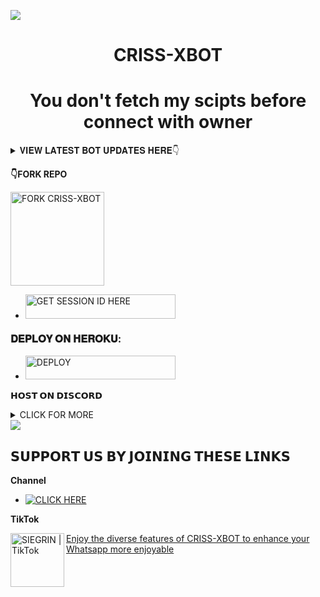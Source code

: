 <a><img src='https://files.catbox.moe/n5m4tj.jpg'/></a>
<h1 align="center"> CRISS-XBOT </h1>

 
<h1 align="center"> You don't fetch my scipts before connect with owner
</h1>



<details>
<summary>𝐕𝐈𝐄𝐖 𝐋𝐀𝐓𝐄𝐒𝐓 𝐁𝐎𝐓 𝐔𝐏𝐃𝐀𝐓𝐄𝐒 𝐇𝐄𝐑𝐄👇</summary>
  
- 𝑨𝒍𝒍 𝑫𝒐𝒘𝒏𝒍𝒐𝒂𝒅𝒆𝒓𝒔 𝑭𝒊𝒙𝒆𝒅 𝒂𝒏𝒅 𝒂𝒓𝒆 𝑾𝒐𝒓𝒌𝒊𝒏𝒈🔥.
- 𝑶𝒗𝒆𝒓𝒂𝒍 𝑷𝒆𝒓𝒇𝒐𝒓𝒎𝒂𝒏𝒄𝒆 𝑰𝒎𝒑𝒓𝒐𝒗𝒆𝒎𝒆𝒏𝒕𝒔🤫.

</details>


**👇FORK REPO**

  

<a href="https://github.com/criss-veno/CRISS-XMD/fork"><img src="https://img.shields.io/badge/CLICK%20HERE-grey" alt="FORK CRISS-XBOT" width="150"></a>

  </a></p>
- <a href="https://lucky-id.onrender.com"><img title="GET SESSION ID HERE" src="https://img.shields.io/badge/✧SCAN✧CODE✧1✧-h?color=rgb(184, 134, 11)&style=for-the-badge&logo=toyota&logoColor=white" width="240" height="38.45"/></a></p>



###  𝐃𝐄𝐏𝐋𝐎𝐘 𝐎𝐍 𝐇𝐄𝐑𝐎𝐊𝐔:


 </a></p>
- <a href='https://dashboard.heroku.com/new?button-url=https://github.com/criss-veno/CRISS-XBOT&template=https://github.com/criss-veno/CRISS-XBOT.git' target="_silver"><img alt='DEPLOY' src='DEPLOY TO HEROKU-rgb(32, 178, 170)?style=for-the-badge&logo=Chevrolet&logoColor=yellow' width="240" height="38.45"/></a>

 
**𝗛𝗢𝗦𝗧 𝗢𝗡 𝗗𝗜𝗦𝗖𝗢𝗥𝗗**
<details>
<summary>CLICK FOR MORE</summary>
<a href="https://github.com/criss-veno/CRISS-XBOT/archive/refs/heads/main.zip"><img src="https://img.shields.io/badge/DOWNLOAD%20FILES-pink" alt="Rainhost Files" width="150"></a>
  
<a href="https://bot-hosting.net/?aff=1259151615210819614"><img src="https://img.shields.io/badge/SIGNUP%20&%20DEPLOY-pink" alt="Scalingo Deploy" width="150"></a>
</details




<a><img src='https://files.catbox.moe/n5m4tj.jpg'/></a>

## 𝗦𝗨𝗣𝗣𝗢𝗥𝗧 𝗨𝗦 𝗕𝗬 𝗝𝗢𝗜𝗡𝗜𝗡𝗚 𝗧𝗛𝗘𝗦𝗘 𝗟𝗜𝗡𝗞𝗦

**Channel**
- <a href="https://whatsapp.com/channel/0029Vb0HIV2G3R3s2II4181g" target="_blank">
    <img alt="CLICK HERE" src="https://img.shields.io/badge/ JOIN OUR WHATSAPP GROUP  -25D366?style=for-the-badge&logo=whatsapp&logoColor=white" />
  </a>


**TikTok**
<p align="centre">
  <a href="https://www.tiktok.com/@criss_vevo?_t=ZM-8tijWz4oQbN&_r=1">
    <img align="left" alt="SIEGRIN | TikTok" width="86px" src="https://raw.githubusercontent.com/PikaBotz/My_Personal_Space/main/Images/AnyaBot_pics/Anya_v2/Tiktok.svg" />
  

  


Enjoy the diverse features of CRISS-XBOT  to enhance your Whatsapp more enjoyable


#
